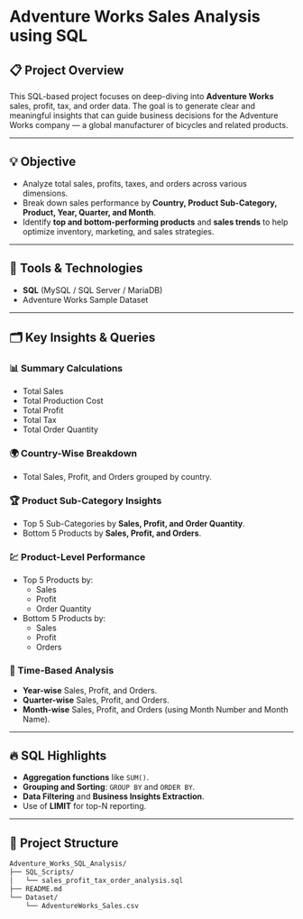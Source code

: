 # Adventure Works Sales Analysis using SQL

## 📋 Project Overview

This SQL-based project focuses on deep-diving into **Adventure Works** sales, profit, tax, and order data. The goal is to generate clear and meaningful insights that can guide business decisions for the Adventure Works company — a global manufacturer of bicycles and related products.

---

## 💡 Objective

- Analyze total sales, profits, taxes, and orders across various dimensions.
- Break down sales performance by **Country, Product Sub-Category, Product, Year, Quarter, and Month**.
- Identify **top and bottom-performing products** and **sales trends** to help optimize inventory, marketing, and sales strategies.

---

## 🧰 Tools & Technologies

- **SQL** (MySQL / SQL Server / MariaDB)
- Adventure Works Sample Dataset

---

## 🗂️ Key Insights & Queries

### 📊 Summary Calculations
- Total Sales
- Total Production Cost
- Total Profit
- Total Tax
- Total Order Quantity

### 🌍 Country-Wise Breakdown
- Total Sales, Profit, and Orders grouped by country.

### 🏆 Product Sub-Category Insights
- Top 5 Sub-Categories by **Sales, Profit, and Order Quantity**.
- Bottom 5 Products by **Sales, Profit, and Orders**.

### 💹 Product-Level Performance
- Top 5 Products by:
  - Sales
  - Profit
  - Order Quantity
- Bottom 5 Products by:
  - Sales
  - Profit
  - Orders

### 📆 Time-Based Analysis
- **Year-wise** Sales, Profit, and Orders.
- **Quarter-wise** Sales, Profit, and Orders.
- **Month-wise** Sales, Profit, and Orders (using Month Number and Month Name).

---

## 🔥 SQL Highlights

- **Aggregation functions** like `SUM()`.
- **Grouping and Sorting**: `GROUP BY` and `ORDER BY`.
- **Data Filtering** and **Business Insights Extraction**.
- Use of **LIMIT** for top-N reporting.

---

## 📌 Project Structure

```bash
Adventure_Works_SQL_Analysis/
├── SQL_Scripts/
│   └── sales_profit_tax_order_analysis.sql
├── README.md
└── Dataset/
    └── AdventureWorks_Sales.csv
